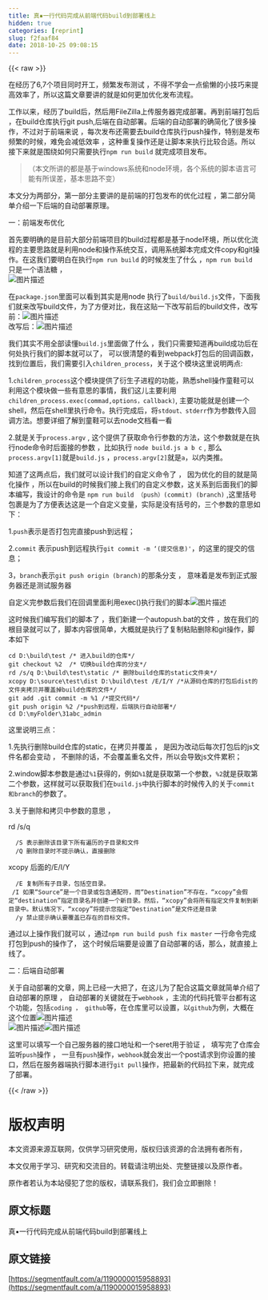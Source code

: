 ```yaml
---
title: 真▪一行代码完成从前端代码build到部署线上
hidden: true
categories: [reprint]
slug: f2faaf84
date: 2018-10-25 09:08:15
---
```


{{< raw >}}
<p>&#x5728;&#x7ECF;&#x5386;&#x4E86;6,7&#x4E2A;&#x9879;&#x76EE;&#x540C;&#x65F6;&#x5F00;&#x5DE5;&#xFF0C;&#x9891;&#x7E41;&#x53D1;&#x5E03;&#x6D4B;&#x8BD5; &#xFF0C;&#x4E0D;&#x5F97;&#x4E0D;&#x5B66;&#x4F1A;&#x4E00;&#x70B9;&#x5077;&#x61D2;&#x7684;&#x5C0F;&#x6280;&#x5DE7;&#x6765;&#x63D0;&#x9AD8;&#x6548;&#x7387;&#x4E86;&#xFF0C;&#x6240;&#x4EE5;&#x8FD9;&#x7BC7;&#x6587;&#x7AE0;&#x8981;&#x8BB2;&#x7684;&#x5C31;&#x662F;&#x5982;&#x4F55;&#x66F4;&#x52A0;&#x4F18;&#x5316;&#x53D1;&#x5E03;&#x6D41;&#x7A0B;&#x3002;</p><p>&#x5DE5;&#x4F5C;&#x4EE5;&#x6765;&#xFF0C;&#x7ECF;&#x5386;&#x4E86;build&#x540E;&#xFF0C;&#x7136;&#x540E;&#x7528;FileZilla&#x4E0A;&#x4F20;&#x670D;&#x52A1;&#x5668;&#x5B8C;&#x6210;&#x90E8;&#x7F72;&#x3002;&#x518D;&#x5230;&#x524D;&#x7AEF;&#x6253;&#x5305;&#x540E; &#xFF0C;&#x5728;build&#x4ED3;&#x5E93;&#x6267;&#x884C;git push,&#x540E;&#x7AEF;&#x5728;&#x81EA;&#x52A8;&#x90E8;&#x7F72;&#x3002;&#x540E;&#x7AEF;&#x7684;&#x81EA;&#x52A8;&#x90E8;&#x7F72;&#x7684;&#x786E;&#x7B80;&#x5316;&#x4E86;&#x5F88;&#x591A;&#x64CD;&#x4F5C;&#xFF0C;&#x4E0D;&#x8FC7;&#x5BF9;&#x4E8E;&#x524D;&#x7AEF;&#x6765;&#x8BF4; &#xFF0C;&#x6BCF;&#x6B21;&#x53D1;&#x5E03;&#x8FD8;&#x9700;&#x8981;&#x53BB;build&#x4ED3;&#x5E93;&#x6267;&#x884C;push&#x64CD;&#x4F5C;&#xFF0C;&#x7279;&#x522B;&#x662F;&#x53D1;&#x5E03;&#x9891;&#x7E41;&#x7684;&#x65F6;&#x5019;&#xFF0C;&#x96BE;&#x514D;&#x4F1A;&#x51CF;&#x4F4E;&#x6548;&#x7387; &#xFF0C;&#x8FD9;&#x79CD;&#x91CD;&#x590D;&#x64CD;&#x4F5C;&#x8FD8;&#x662F;&#x8BA9;&#x811A;&#x672C;&#x6765;&#x6267;&#x884C;&#x6BD4;&#x8F83;&#x5408;&#x9002;&#x3002;&#x6240;&#x4EE5;&#x63A5;&#x4E0B;&#x6765;&#x5C31;&#x662F;&#x56F4;&#x7ED5;&#x5982;&#x4F55;&#x53EA;&#x9700;&#x8981;&#x6267;&#x884C;<code>npm run build</code> &#x5C31;&#x5B8C;&#x6210;&#x9879;&#x76EE;&#x53D1;&#x5E03;&#x3002;</p><blockquote>&#xFF08;&#x672C;&#x6587;&#x6240;&#x8BB2;&#x7684;&#x90FD;&#x662F;&#x57FA;&#x4E8E;windows&#x7CFB;&#x7EDF;&#x548C;node&#x73AF;&#x5883;&#xFF0C;&#x5404;&#x4E2A;&#x7CFB;&#x7EDF;&#x7684;&#x811A;&#x672C;&#x8BED;&#x8A00;&#x53EF;&#x80FD;&#x6709;&#x6240;&#x8BEF;&#x5DEE;&#xFF0C;&#x57FA;&#x672C;&#x601D;&#x8DEF;&#x4E0D;&#x53D8;&#xFF09;</blockquote><p>&#x672C;&#x6587;&#x5206;&#x4E3A;&#x4E24;&#x90E8;&#x5206;&#xFF0C;&#x7B2C;&#x4E00;&#x90E8;&#x5206;&#x4E3B;&#x8981;&#x8BB2;&#x7684;&#x662F;&#x524D;&#x7AEF;&#x7684;&#x6253;&#x5305;&#x53D1;&#x5E03;&#x7684;&#x4F18;&#x5316;&#x8FC7;&#x7A0B; &#xFF0C;&#x7B2C;&#x4E8C;&#x90E8;&#x5206;&#x7B80;&#x5355;&#x4ECB;&#x7ECD;&#x4E00;&#x4E0B;&#x540E;&#x7AEF;&#x7684;&#x81EA;&#x52A8;&#x90E8;&#x7F72;&#x539F;&#x7406;&#x3002;</p><p>&#x4E00;&#xFF1A;&#x524D;&#x7AEF;&#x53D1;&#x5E03;&#x4F18;&#x5316;</p><p>&#x9996;&#x5148;&#x8981;&#x660E;&#x786E;&#x7684;&#x662F;&#x76EE;&#x524D;&#x5927;&#x90E8;&#x5206;&#x524D;&#x7AEF;&#x9879;&#x76EE;&#x7684;build&#x8FC7;&#x7A0B;&#x90FD;&#x662F;&#x57FA;&#x4E8E;node&#x73AF;&#x5883;&#xFF0C;&#x6240;&#x4EE5;&#x4F18;&#x5316;&#x6D41;&#x7A0B;&#x7684;&#x4E3B;&#x8981;&#x601D;&#x8DEF;&#x5C31;&#x662F;&#x5229;&#x7528;node&#x548C;&#x64CD;&#x4F5C;&#x7CFB;&#x7EDF;&#x4EA4;&#x4E92;&#xFF0C;&#x8C03;&#x7528;&#x7CFB;&#x7EDF;&#x811A;&#x672C;&#x5B8C;&#x6210;&#x6587;&#x4EF6;copy&#x548C;git&#x64CD;&#x4F5C;&#x3002;&#x5728;&#x8FD9;&#x6211;&#x4EEC;&#x8981;&#x660E;&#x767D;&#x5728;&#x6267;&#x884C;<code>npm run build</code> &#x7684;&#x65F6;&#x5019;&#x53D1;&#x751F;&#x4E86;&#x4EC0;&#x4E48; &#xFF0C;<code>npm run build</code> &#x53EA;&#x662F;&#x4E00;&#x4E2A;&#x8BED;&#x6CD5;&#x7CD6; &#xFF0C;<br><span class="img-wrap"><img data-src="/img/bVbe7L5?w=1131&amp;h=168" src="https://static.alili.tech/img/bVbe7L5?w=1131&amp;h=168" alt="&#x56FE;&#x7247;&#x63CF;&#x8FF0;" title="&#x56FE;&#x7247;&#x63CF;&#x8FF0;" style="cursor:pointer;display:inline"></span></p><p>&#x5728;<code>package.json</code>&#x91CC;&#x9762;&#x53EF;&#x4EE5;&#x770B;&#x5230;&#x5176;&#x5B9E;&#x662F;&#x7528;node &#x6267;&#x884C;&#x4E86;<code>build/build.js</code>&#x6587;&#x4EF6;&#xFF0C;&#x4E0B;&#x9762;&#x6211;&#x4EEC;&#x5C31;&#x6765;&#x6539;&#x5199;build&#x6587;&#x4EF6;&#xFF0C;&#x4E3A;&#x4E86;&#x65B9;&#x4FBF;&#x5BF9;&#x6BD4;&#xFF0C;&#x6211;&#x5728;&#x8FD9;&#x8D34;&#x4E00;&#x4E0B;&#x6539;&#x5199;&#x524D;&#x540E;&#x7684;build&#x6587;&#x4EF6;&#xFF0C;&#x6539;&#x5199;&#x524D;&#xFF1A;<span class="img-wrap"><img data-src="/img/bVbe7Ma?w=1445&amp;h=908" src="https://static.alili.tech/img/bVbe7Ma?w=1445&amp;h=908" alt="&#x56FE;&#x7247;&#x63CF;&#x8FF0;" title="&#x56FE;&#x7247;&#x63CF;&#x8FF0;" style="cursor:pointer;display:inline"></span><br>&#x6539;&#x5199;&#x540E;&#xFF1A;<span class="img-wrap"><img data-src="/img/bVbe7Mb?w=766&amp;h=914" src="https://static.alili.tech/img/bVbe7Mb?w=766&amp;h=914" alt="&#x56FE;&#x7247;&#x63CF;&#x8FF0;" title="&#x56FE;&#x7247;&#x63CF;&#x8FF0;" style="cursor:pointer;display:inline"></span></p><p>&#x6211;&#x4EEC;&#x5176;&#x5B9E;&#x4E0D;&#x7528;&#x5168;&#x90E8;&#x8BFB;&#x61C2;<code>build.js</code>&#x91CC;&#x9762;&#x505A;&#x4E86;&#x4EC0;&#x4E48; &#xFF0C;&#x6211;&#x4EEC;&#x53EA;&#x9700;&#x8981;&#x77E5;&#x9053;&#x518D;build&#x6210;&#x529F;&#x540E;&#x5728;&#x4F55;&#x5904;&#x6267;&#x884C;&#x6211;&#x4EEC;&#x7684;&#x811A;&#x672C;&#x5C31;&#x53EF;&#x4EE5;&#x4E86;&#xFF0C; &#x53EF;&#x4EE5;&#x5F88;&#x6E05;&#x695A;&#x7684;&#x770B;&#x5230;webpack&#x6253;&#x5305;&#x540E;&#x7684;&#x56DE;&#x8C03;&#x51FD;&#x6570;&#xFF0C;&#x627E;&#x5230;&#x4F4D;&#x7F6E;&#x540E;&#xFF0C;&#x6211;&#x4EEC;&#x9700;&#x8981;&#x5F15;&#x5165;<code>children_process</code>&#xFF0C;&#x5173;&#x4E8E;&#x8FD9;&#x4E2A;&#x6A21;&#x5757;&#x8FD9;&#x91CC;&#x8BF4;&#x660E;&#x4E24;&#x70B9;:</p><p>1.<code>children_process</code>&#x8FD9;&#x4E2A;&#x6A21;&#x5757;&#x63D0;&#x4F9B;&#x4E86;&#x884D;&#x751F;&#x5B50;&#x8FDB;&#x7A0B;&#x7684;&#x529F;&#x80FD;&#xFF0C;&#x719F;&#x6089;shell&#x64CD;&#x4F5C;&#x7AE5;&#x978B;&#x53EF;&#x4EE5;&#x5229;&#x7528;&#x8FD9;&#x4E2A;&#x6A21;&#x5757;&#x505A;&#x4E00;&#x4E9B;&#x6709;&#x610F;&#x601D;&#x7684;&#x4E8B;&#x60C5;&#xFF0C;&#x6211;&#x4EEC;&#x8FD9;&#x513F;&#x4E3B;&#x8981;&#x5229;&#x7528;<code>children_process.exec(commad,options&#xFF0C;callback)</code>, &#x4E3B;&#x8981;&#x529F;&#x80FD;&#x5C31;&#x662F;&#x521B;&#x5EFA;&#x4E00;&#x4E2A;shell&#xFF0C;&#x7136;&#x540E;&#x5728;shell&#x91CC;&#x6267;&#x884C;&#x547D;&#x4EE4;&#x3002;&#x6267;&#x884C;&#x5B8C;&#x6210;&#x540E;&#xFF0C;&#x5C06;<code>stdout&#x3001;stderr</code>&#x4F5C;&#x4E3A;&#x53C2;&#x6570;&#x4F20;&#x5165;&#x56DE;&#x8C03;&#x65B9;&#x6CD5;&#x3002;&#x60F3;&#x8981;&#x8BE6;&#x7EC6;&#x4E86;&#x89E3;&#x5230;&#x7AE5;&#x978B;&#x53EF;&#x4EE5;&#x53BB;node&#x6587;&#x6863;&#x770B;&#x4E00;&#x770B;</p><p>2.&#x5C31;&#x662F;&#x5173;&#x4E8E;<code>process.argv</code> , &#x8FD9;&#x4E2A;&#x63D0;&#x4F9B;&#x4E86;&#x83B7;&#x53D6;&#x547D;&#x4EE4;&#x884C;&#x53C2;&#x6570;&#x7684;&#x65B9;&#x6CD5;&#xFF0C;&#x8FD9;&#x4E2A;&#x53C2;&#x6570;&#x5C31;&#x662F;&#x5728;&#x6267;&#x884C;node&#x547D;&#x4EE4;&#x65F6;&#x540E;&#x9762;&#x63A5;&#x7684;&#x53C2;&#x6570; &#xFF0C;&#x6BD4;&#x5982;&#x6267;&#x884C; <code>node build.js a b c</code> , &#x90A3;&#x4E48;<code>process.argv[1]</code>&#x5C31;&#x662F;<code>build.js</code> &#xFF0C;<code>process.argv[2]</code>&#x5C31;&#x662F;<code>a</code>&#xFF0C;&#x4EE5;&#x5185;&#x7C7B;&#x63A8;&#x3002;</p><p>&#x77E5;&#x9053;&#x4E86;&#x8FD9;&#x4E24;&#x70B9;&#x540E;&#xFF0C;&#x6211;&#x4EEC;&#x5C31;&#x53EF;&#x4EE5;&#x8BBE;&#x8BA1;&#x6211;&#x4EEC;&#x7684;&#x81EA;&#x5B9A;&#x4E49;&#x547D;&#x4EE4;&#x4E86; &#xFF0C; &#x56E0;&#x4E3A;&#x4F18;&#x5316;&#x7684;&#x76EE;&#x7684;&#x5C31;&#x662F;&#x7B80;&#x5316;&#x64CD;&#x4F5C; &#xFF0C;&#x6240;&#x4EE5;&#x5728;build&#x7684;&#x65F6;&#x5019;&#x6211;&#x4EEC;&#x63A5;&#x4E0A;&#x6211;&#x4EEC;&#x7684;&#x81EA;&#x5B9A;&#x4E49;&#x53C2;&#x6570;&#xFF0C;&#x8FD9;&#x5173;&#x7CFB;&#x5230;&#x540E;&#x9762;&#x6211;&#x4EEC;&#x7684;&#x811A;&#x672C;&#x7F16;&#x5199;&#xFF0C;&#x6211;&#x8BBE;&#x8BA1;&#x7684;&#x547D;&#x4EE4;&#x662F; <code>npm run build &#xFF08;push&#xFF09;(commit) (branch)</code> ,&#x8FD9;&#x91CC;&#x62EC;&#x53F7;&#x5305;&#x88F9;&#x662F;&#x4E3A;&#x4E86;&#x65B9;&#x4FBF;&#x8868;&#x8FBE;&#x8FD9;&#x662F;&#x4E00;&#x4E2A;&#x81EA;&#x5B9A;&#x4E49;&#x53D8;&#x91CF;&#xFF0C;&#x5B9E;&#x9645;&#x662F;&#x6CA1;&#x6709;&#x62EC;&#x53F7;&#x7684;&#xFF0C;&#x4E09;&#x4E2A;&#x53C2;&#x6570;&#x7684;&#x610F;&#x601D;&#x5982;&#x4E0B;&#xFF1A;</p><p>1.<code>push</code>&#x8868;&#x793A;&#x662F;&#x5426;&#x6253;&#x5305;&#x5B8C;&#x76F4;&#x63A5;push&#x5230;&#x8FDC;&#x7A0B;&#xFF1B;</p><p>2.<code>commit</code> &#x8868;&#x793A;push&#x5230;&#x8FDC;&#x7A0B;&#x6267;&#x884C;<code>git commit -m &#x2018;(&#x63D0;&#x4EA4;&#x4FE1;&#x606F;)&apos;</code>&#xFF0C;&#x7684;&#x8FD9;&#x91CC;&#x7684;&#x63D0;&#x4EA4;&#x7684;&#x4FE1;&#x606F;&#xFF1B;</p><p>3&#xFF0C;<code>branch</code>&#x8868;&#x793A;<code>git push origin (branch)</code>&#x7684;&#x90A3;&#x6761;&#x5206;&#x652F; &#xFF0C; &#x610F;&#x5473;&#x7740;&#x662F;&#x53D1;&#x5E03;&#x5230;&#x6B63;&#x5F0F;&#x670D;&#x52A1;&#x5668;&#x8FD8;&#x662F;&#x6D4B;&#x8BD5;&#x670D;&#x52A1;&#x5668;</p><p>&#x81EA;&#x5B9A;&#x4E49;&#x5B8C;&#x53C2;&#x6570;&#x540E;&#x6211;&#x4EEC;&#x5728;&#x56DE;&#x8C03;&#x91CC;&#x9762;&#x5229;&#x7528;exec()&#x6267;&#x884C;&#x6211;&#x4EEC;&#x7684;&#x811A;&#x672C;<span class="img-wrap"><img data-src="/img/bVbe7Mv?w=985&amp;h=233" src="https://static.alili.tech/img/bVbe7Mv?w=985&amp;h=233" alt="&#x56FE;&#x7247;&#x63CF;&#x8FF0;" title="&#x56FE;&#x7247;&#x63CF;&#x8FF0;" style="cursor:pointer;display:inline"></span></p><p>&#x8FD9;&#x65F6;&#x5019;&#x6211;&#x4EEC;&#x7F16;&#x5199;&#x6211;&#x4EEC;&#x7684;&#x811A;&#x672C;&#x4E86; &#xFF0C;&#x6211;&#x4EEC;&#x65B0;&#x5EFA;&#x4E00;&#x4E2A;autopush.bat&#x7684;&#x6587;&#x4EF6; &#xFF0C;&#x653E;&#x5728;&#x6211;&#x4EEC;&#x7684;&#x6839;&#x76EE;&#x5F55;&#x5C31;&#x53EF;&#x4EE5;&#x4E86;&#xFF0C;&#x811A;&#x672C;&#x5185;&#x5BB9;&#x5F88;&#x7B80;&#x5355;&#xFF0C;&#x5927;&#x6982;&#x5C31;&#x662F;&#x6267;&#x884C;&#x4E86;&#x590D;&#x5236;&#x7C98;&#x8D34;&#x5220;&#x9664;&#x548C;git&#x64CD;&#x4F5C;&#xFF0C;&#x811A;&#x672C;&#x5982;&#x4E0B;</p><div class="widget-codetool" style="display:none"><div class="widget-codetool--inner"><span class="selectCode code-tool" data-toggle="tooltip" data-placement="top" title="" data-original-title="&#x5168;&#x9009;"></span> <span type="button" class="copyCode code-tool" data-toggle="tooltip" data-placement="top" data-clipboard-text="cd D:\build\test /* &#x8FDB;&#x5165;build&#x7684;&#x4ED3;&#x5E93;*/
git checkout %2  /* &#x5207;&#x6362;build&#x4ED3;&#x5E93;&#x7684;&#x5206;&#x652F;*/
rd /s/q D:\build\test\static /* &#x5220;&#x9664;build&#x4ED3;&#x5E93;&#x7684;static&#x6587;&#x4EF6;&#x5939;*/
xcopy D:\source\test\dist D:\build\test /E/I/Y /*&#x4ECE;&#x6E90;&#x7801;&#x4ED3;&#x5E93;&#x7684;&#x6253;&#x5305;&#x540E;dist&#x7684;&#x6587;&#x4EF6;&#x5939;&#x62F7;&#x8D1D;&#x5E76;&#x8986;&#x76D6;&#x6389;build&#x4ED3;&#x5E93;&#x7684;&#x6587;&#x4EF6;*/
git add .git commit -m %1 /*&#x63D0;&#x4EA4;&#x4EE3;&#x7801;*/
git push origin %2 /*push&#x5230;&#x8FDC;&#x7A0B;&#xFF0C;&#x540E;&#x7AEF;&#x6267;&#x884C;&#x81EA;&#x52A8;&#x90E8;&#x7F72;*/
cd D:\myFolder\31abc_admin
" title="" data-original-title="&#x590D;&#x5236;"></span> <span type="button" class="saveToNote code-tool" data-toggle="tooltip" data-placement="top" title="" data-original-title="&#x653E;&#x8FDB;&#x7B14;&#x8BB0;"></span></div></div><pre class="hljs groovy"><code>cd <span class="hljs-string">D:</span>\build\test <span class="hljs-comment">/* &#x8FDB;&#x5165;build&#x7684;&#x4ED3;&#x5E93;*/</span>
git checkout %<span class="hljs-number">2</span>  <span class="hljs-comment">/* &#x5207;&#x6362;build&#x4ED3;&#x5E93;&#x7684;&#x5206;&#x652F;*/</span>
rd <span class="hljs-regexp">/s/</span>q <span class="hljs-string">D:</span>\build\test\<span class="hljs-keyword">static</span> <span class="hljs-comment">/* &#x5220;&#x9664;build&#x4ED3;&#x5E93;&#x7684;static&#x6587;&#x4EF6;&#x5939;*/</span>
xcopy <span class="hljs-string">D:</span>\source\test\dist <span class="hljs-string">D:</span>\build\test <span class="hljs-regexp">/E/</span>I<span class="hljs-regexp">/Y /</span>*&#x4ECE;&#x6E90;&#x7801;&#x4ED3;&#x5E93;&#x7684;&#x6253;&#x5305;&#x540E;dist&#x7684;&#x6587;&#x4EF6;&#x5939;&#x62F7;&#x8D1D;&#x5E76;&#x8986;&#x76D6;&#x6389;build&#x4ED3;&#x5E93;&#x7684;&#x6587;&#x4EF6;*/
git add .git commit -m %<span class="hljs-number">1</span> <span class="hljs-comment">/*&#x63D0;&#x4EA4;&#x4EE3;&#x7801;*/</span>
git push origin %<span class="hljs-number">2</span> <span class="hljs-comment">/*push&#x5230;&#x8FDC;&#x7A0B;&#xFF0C;&#x540E;&#x7AEF;&#x6267;&#x884C;&#x81EA;&#x52A8;&#x90E8;&#x7F72;*/</span>
cd <span class="hljs-string">D:</span>\myFolder\<span class="hljs-number">31</span>abc_admin
</code></pre><p>&#x8FD9;&#x91CC;&#x8BF4;&#x660E;&#x4E09;&#x70B9;&#xFF1A;</p><p>1.&#x5148;&#x6267;&#x884C;&#x5220;&#x9664;build&#x4ED3;&#x5E93;&#x7684;static&#xFF0C;&#x5728;&#x62F7;&#x8D1D;&#x5E76;&#x8986;&#x76D6; &#xFF0C; &#x662F;&#x56E0;&#x4E3A;&#x6539;&#x52A8;&#x540E;&#x6BCF;&#x6B21;&#x6253;&#x5305;&#x540E;&#x7684;js&#x6587;&#x4EF6;&#x540D;&#x90FD;&#x4F1A;&#x53D8;&#x52A8; &#xFF0C; &#x4E0D;&#x5220;&#x9664;&#x7684;&#x8BDD;&#xFF0C;&#x4E0D;&#x4F1A;&#x8986;&#x76D6;&#x91CD;&#x540D;&#x6587;&#x4EF6;&#xFF0C;&#x6240;&#x4EE5;&#x4F1A;&#x5BFC;&#x81F4;js&#x6587;&#x4EF6;&#x7D2F;&#x79EF;&#xFF1B;</p><p>2.window&#x811A;&#x672C;&#x53C2;&#x6570;&#x662F;&#x901A;&#x8FC7;<code>%1</code>&#x83B7;&#x5F97;&#x7684;&#xFF0C;&#x4F8B;&#x5982;<code>%1</code>&#x5C31;&#x662F;&#x83B7;&#x53D6;&#x7B2C;&#x4E00;&#x4E2A;&#x53C2;&#x6570;&#xFF0C;<code>%2</code>&#x5C31;&#x662F;&#x83B7;&#x53D6;&#x7B2C;&#x4E8C;&#x4E2A;&#x53C2;&#x6570;&#xFF0C;&#x8FD9;&#x6837;&#x5C31;&#x53EF;&#x4EE5;&#x83B7;&#x53D6;&#x6211;&#x4EEC;&#x5728;<code>build.js</code>&#x4E2D;&#x6267;&#x884C;&#x811A;&#x672C;&#x7684;&#x65F6;&#x5019;&#x4F20;&#x5165;&#x7684;&#x5173;&#x4E8E;<code>commit&#x548C;branch</code>&#x7684;&#x53C2;&#x6570;&#x4E86;&#x3002;</p><p>3.&#x5173;&#x4E8E;&#x5220;&#x9664;&#x548C;&#x62F7;&#x8D1D;&#x4E2D;&#x53C2;&#x6570;&#x7684;&#x610F;&#x601D; &#xFF0C;</p><p>rd /s/q</p><div class="widget-codetool" style="display:none"><div class="widget-codetool--inner"><span class="selectCode code-tool" data-toggle="tooltip" data-placement="top" title="" data-original-title="&#x5168;&#x9009;"></span> <span type="button" class="copyCode code-tool" data-toggle="tooltip" data-placement="top" data-clipboard-text="  /S &#x8868;&#x793A;&#x5220;&#x9664;&#x8BE5;&#x76EE;&#x5F55;&#x4E0B;&#x6240;&#x6709;&#x904D;&#x5386;&#x7684;&#x5B50;&#x76EE;&#x5F55;&#x548C;&#x6587;&#x4EF6;
  /Q &#x5220;&#x9664;&#x76EE;&#x5F55;&#x65F6;&#x4E0D;&#x63D0;&#x793A;&#x786E;&#x8BA4;&#xFF0C;&#x76F4;&#x63A5;&#x5220;&#x9664;" title="" data-original-title="&#x590D;&#x5236;"></span> <span type="button" class="saveToNote code-tool" data-toggle="tooltip" data-placement="top" title="" data-original-title="&#x653E;&#x8FDB;&#x7B14;&#x8BB0;"></span></div></div><pre class="hljs"><code>  /S &#x8868;&#x793A;&#x5220;&#x9664;&#x8BE5;&#x76EE;&#x5F55;&#x4E0B;&#x6240;&#x6709;&#x904D;&#x5386;&#x7684;&#x5B50;&#x76EE;&#x5F55;&#x548C;&#x6587;&#x4EF6;
  /Q &#x5220;&#x9664;&#x76EE;&#x5F55;&#x65F6;&#x4E0D;&#x63D0;&#x793A;&#x786E;&#x8BA4;&#xFF0C;&#x76F4;&#x63A5;&#x5220;&#x9664;</code></pre><p>xcopy &#x540E;&#x9762;&#x7684;/E/I/Y</p><div class="widget-codetool" style="display:none"><div class="widget-codetool--inner"><span class="selectCode code-tool" data-toggle="tooltip" data-placement="top" title="" data-original-title="&#x5168;&#x9009;"></span> <span type="button" class="copyCode code-tool" data-toggle="tooltip" data-placement="top" data-clipboard-text="  /E &#x590D;&#x5236;&#x6240;&#x6709;&#x5B50;&#x76EE;&#x5F55;&#xFF0C;&#x5305;&#x62EC;&#x7A7A;&#x76EE;&#x5F55;&#x3002;
 /I &#x5982;&#x679C;&#x201C;Source&#x201D;&#x662F;&#x4E00;&#x4E2A;&#x76EE;&#x5F55;&#x6216;&#x5305;&#x542B;&#x901A;&#x914D;&#x7B26;&#xFF0C;&#x800C;&#x201C;Destination&#x201D;&#x4E0D;&#x5B58;&#x5728;&#xFF0C;&#x201C;xcopy&#x201D;&#x4F1A;&#x5047;&#x5B9A;&#x201C;destination&#x201D;&#x6307;&#x5B9A;&#x76EE;&#x5F55;&#x540D;&#x5E76;&#x521B;&#x5EFA;&#x4E00;&#x4E2A;&#x65B0;&#x76EE;&#x5F55;&#x3002;&#x7136;&#x540E;&#xFF0C;&#x201C;xcopy&#x201D;&#x4F1A;&#x5C06;&#x6240;&#x6709;&#x6307;&#x5B9A;&#x6587;&#x4EF6;&#x590D;&#x5236;&#x5230;&#x65B0;&#x76EE;&#x5F55;&#x4E2D;&#x3002;&#x9ED8;&#x8BA4;&#x60C5;&#x51B5;&#x4E0B;&#xFF0C;&#x201C;xcopy&#x201D;&#x5C06;&#x63D0;&#x793A;&#x60A8;&#x6307;&#x5B9A;&#x201C;Destination&#x201D;&#x662F;&#x6587;&#x4EF6;&#x8FD8;&#x662F;&#x76EE;&#x5F55;
  /y &#x7981;&#x6B62;&#x63D0;&#x793A;&#x786E;&#x8BA4;&#x8981;&#x8986;&#x76D6;&#x5DF2;&#x5B58;&#x5728;&#x7684;&#x76EE;&#x6807;&#x6587;&#x4EF6;&#x3002;" title="" data-original-title="&#x590D;&#x5236;"></span> <span type="button" class="saveToNote code-tool" data-toggle="tooltip" data-placement="top" title="" data-original-title="&#x653E;&#x8FDB;&#x7B14;&#x8BB0;"></span></div></div><pre class="hljs dos"><code>  /E &#x590D;&#x5236;&#x6240;&#x6709;&#x5B50;&#x76EE;&#x5F55;&#xFF0C;&#x5305;&#x62EC;&#x7A7A;&#x76EE;&#x5F55;&#x3002;
 /I &#x5982;&#x679C;&#x201C;Source&#x201D;&#x662F;&#x4E00;&#x4E2A;&#x76EE;&#x5F55;&#x6216;&#x5305;&#x542B;&#x901A;&#x914D;&#x7B26;&#xFF0C;&#x800C;&#x201C;Destination&#x201D;&#x4E0D;&#x5B58;&#x5728;&#xFF0C;&#x201C;<span class="hljs-built_in">xcopy</span>&#x201D;&#x4F1A;&#x5047;&#x5B9A;&#x201C;destination&#x201D;&#x6307;&#x5B9A;&#x76EE;&#x5F55;&#x540D;&#x5E76;&#x521B;&#x5EFA;&#x4E00;&#x4E2A;&#x65B0;&#x76EE;&#x5F55;&#x3002;&#x7136;&#x540E;&#xFF0C;&#x201C;<span class="hljs-built_in">xcopy</span>&#x201D;&#x4F1A;&#x5C06;&#x6240;&#x6709;&#x6307;&#x5B9A;&#x6587;&#x4EF6;&#x590D;&#x5236;&#x5230;&#x65B0;&#x76EE;&#x5F55;&#x4E2D;&#x3002;&#x9ED8;&#x8BA4;&#x60C5;&#x51B5;&#x4E0B;&#xFF0C;&#x201C;<span class="hljs-built_in">xcopy</span>&#x201D;&#x5C06;&#x63D0;&#x793A;&#x60A8;&#x6307;&#x5B9A;&#x201C;Destination&#x201D;&#x662F;&#x6587;&#x4EF6;&#x8FD8;&#x662F;&#x76EE;&#x5F55;
  /y &#x7981;&#x6B62;&#x63D0;&#x793A;&#x786E;&#x8BA4;&#x8981;&#x8986;&#x76D6;&#x5DF2;&#x5B58;&#x5728;&#x7684;&#x76EE;&#x6807;&#x6587;&#x4EF6;&#x3002;</code></pre><p>&#x901A;&#x8FC7;&#x4EE5;&#x4E0A;&#x64CD;&#x4F5C;&#x6211;&#x4EEC;&#x5C31;&#x53EF;&#x4EE5; &#xFF0C;&#x901A;&#x8FC7;<code>npm run build push fix master</code> &#x4E00;&#x884C;&#x547D;&#x4EE4;&#x5B8C;&#x6210;&#x6253;&#x5305;&#x5230;push&#x7684;&#x64CD;&#x4F5C;&#x4E86;&#xFF0C; &#x8FD9;&#x4E2A;&#x65F6;&#x5019;&#x540E;&#x7AEF;&#x8981;&#x662F;&#x8BBE;&#x7F6E;&#x4E86;&#x81EA;&#x52A8;&#x90E8;&#x7F72;&#x7684;&#x8BDD;&#xFF0C;&#x90A3;&#x4E48;&#xFF0C;&#x5C31;&#x76F4;&#x63A5;&#x4E0A;&#x7EBF;&#x4E86;&#x3002;</p><p>&#x4E8C;&#xFF1A;&#x540E;&#x7AEF;&#x81EA;&#x52A8;&#x90E8;&#x7F72;</p><p>&#x5173;&#x4E8E;&#x81EA;&#x52A8;&#x90E8;&#x7F72;&#x7684;&#x6587;&#x7AE0;&#xFF0C;&#x7F51;&#x4E0A;&#x5DF2;&#x7ECF;&#x4E00;&#x5927;&#x628A;&#x4E86;&#xFF0C;&#x5728;&#x8FD9;&#x513F;&#x4E3A;&#x4E86;&#x914D;&#x5408;&#x8FD9;&#x7BC7;&#x6587;&#x7AE0;&#x5C31;&#x7B80;&#x5355;&#x4ECB;&#x7ECD;&#x4E86;&#x81EA;&#x52A8;&#x90E8;&#x7F72;&#x7684;&#x539F;&#x7406; &#xFF0C; &#x81EA;&#x52A8;&#x90E8;&#x7F72;&#x7684;&#x5173;&#x952E;&#x5C31;&#x5728;&#x4E8E;<code>webhook</code> &#xFF0C;&#x4E3B;&#x6D41;&#x7684;&#x4EE3;&#x7801;&#x6258;&#x7BA1;&#x5E73;&#x53F0;&#x90FD;&#x6709;&#x8FD9;&#x4E2A;&#x529F;&#x80FD;&#xFF0C;&#x5305;&#x62EC;<code>coding &#xFF0C; github</code>&#x7B49;&#xFF0C;&#x5728;&#x4ED3;&#x5E93;&#x91CC;&#x53EF;&#x4EE5;&#x8BBE;&#x7F6E;&#xFF0C;&#x4EE5;<code>github</code>&#x4E3A;&#x4F8B;&#xFF0C;&#x5927;&#x6982;&#x5728;&#x8FD9;&#x4E2A;&#x4F4D;&#x7F6E;<span class="img-wrap"><img data-src="/img/bVbe7MI?w=1097&amp;h=181" src="https://static.alili.tech/img/bVbe7MI?w=1097&amp;h=181" alt="&#x56FE;&#x7247;&#x63CF;&#x8FF0;" title="&#x56FE;&#x7247;&#x63CF;&#x8FF0;" style="cursor:pointer;display:inline"></span><br><span class="img-wrap"><img data-src="/img/bVbe7MJ?w=1299&amp;h=570" src="https://static.alili.tech/img/bVbe7MJ?w=1299&amp;h=570" alt="&#x56FE;&#x7247;&#x63CF;&#x8FF0;" title="&#x56FE;&#x7247;&#x63CF;&#x8FF0;" style="cursor:pointer;display:inline"></span><span class="img-wrap"><img data-src="/img/bVbe7MK?w=695&amp;h=802" src="https://static.alili.tech/img/bVbe7MK?w=695&amp;h=802" alt="&#x56FE;&#x7247;&#x63CF;&#x8FF0;" title="&#x56FE;&#x7247;&#x63CF;&#x8FF0;" style="cursor:pointer;display:inline"></span></p><p>&#x8FD9;&#x91CC;&#x53EF;&#x4EE5;&#x586B;&#x5199;&#x4E00;&#x4E2A;&#x81EA;&#x5DF1;&#x670D;&#x52A1;&#x5668;&#x7684;&#x63A5;&#x53E3;&#x5730;&#x5740;&#x548C;&#x4E00;&#x4E2A;seret&#x7528;&#x4E8E;&#x9A8C;&#x8BC1; &#xFF0C; &#x586B;&#x5199;&#x5B8C;&#x4E86;&#x4ED3;&#x5E93;&#x4F1A;&#x76D1;&#x542C;<code>push</code>&#x64CD;&#x4F5C; &#xFF0C; &#x4E00;&#x65E6;&#x6709;<code>push</code>&#x64CD;&#x4F5C;&#xFF0C;<code>webhook</code>&#x5C31;&#x4F1A;&#x53D1;&#x51FA;&#x4E00;&#x4E2A;post&#x8BF7;&#x6C42;&#x5230;&#x4F60;&#x8BBE;&#x7F6E;&#x7684;&#x63A5;&#x53E3;&#xFF0C;&#x7136;&#x540E;&#x5728;&#x670D;&#x52A1;&#x5668;&#x7AEF;&#x6267;&#x884C;&#x811A;&#x672C;&#x8FDB;&#x884C;<code>git pull</code>&#x64CD;&#x4F5C;&#xFF0C;&#x628A;&#x6700;&#x65B0;&#x7684;&#x4EE3;&#x7801;&#x62C9;&#x4E0B;&#x6765;&#xFF0C;&#x5C31;&#x5B8C;&#x6210;&#x4E86;&#x90E8;&#x7F72;&#x3002;</p>
{{< /raw >}}

# 版权声明
本文资源来源互联网，仅供学习研究使用，版权归该资源的合法拥有者所有，

本文仅用于学习、研究和交流目的。转载请注明出处、完整链接以及原作者。 

原作者若认为本站侵犯了您的版权，请联系我们，我们会立即删除！

## 原文标题
真▪一行代码完成从前端代码build到部署线上

## 原文链接
[https://segmentfault.com/a/1190000015958893](https://segmentfault.com/a/1190000015958893)

